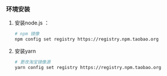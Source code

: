 ### 环境安装

1. 安装node.js ：

   ```bash
   # npm 镜像
   npm config set registry https://registry.npm.taobao.org
   ```

2. 安装yarn

   ```bash
   # 更改淘宝镜像源
   yarn config set registry https://registry.npm.taobao.org
   ```

